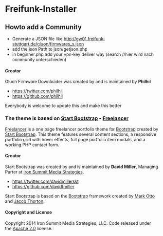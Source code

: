 # Freifunk-Installer

## Howto add a Community
- Generate a JSON file like http://gw01.freifunk-stuttgart.de/gluon/firmwares_s.json
- add the json Path to json/getjson.php
- in beginner.php add your vpn-key deliver way (search //hier wird nach community unterschieden)


#### Creator

Gluon Firmware Downloader was created by and is maintained by **Philhil**
* https://twitter.com/philhil
* https://github.com/philhil

Everybody is welcome to update this and make this better


### The theme is based on [Start Bootstrap](http://startbootstrap.com/) - [Freelancer](http://startbootstrap.com/template-overviews/freelancer/)

[Freelancer](http://startbootstrap.com/template-overviews/freelancer/) is a one page freelancer portfolio theme for [Bootstrap](http://getbootstrap.com/) created by [Start Bootstrap](http://startbootstrap.com/). This theme features several content sections, a responsive portfolio grid with hover effects, full page portfolio item modals, and a working PHP contact form.

#### Creator

Start Bootstrap was created by and is maintained by **David Miller**, Managing Parter at [Iron Summit Media Strategies](http://www.ironsummitmedia.com/).

* https://twitter.com/davidmillerskt
* https://github.com/davidtmiller

Start Bootstrap is based on the [Bootstrap](http://getbootstrap.com/) framework created by [Mark Otto](https://twitter.com/mdo) and [Jacob Thorton](https://twitter.com/fat).

#### Copyright and License

Copyright 2014 Iron Summit Media Strategies, LLC. Code released under the [Apache 2.0](https://github.com/IronSummitMedia/startbootstrap-freelancer/blob/gh-pages/LICENSE) license.